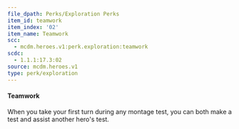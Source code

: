 ```yaml
---
file_dpath: Perks/Exploration Perks
item_id: teamwork
item_index: '02'
item_name: Teamwork
scc:
  - mcdm.heroes.v1:perk.exploration:teamwork
scdc:
  - 1.1.1:17.3:02
source: mcdm.heroes.v1
type: perk/exploration
---
```


#### Teamwork

When you take your first turn during any montage test, you can both make a test and assist another hero's test.
